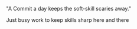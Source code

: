 "A Commit a day keeps the soft-skill scaries away."

Just busy work to keep skills sharp here and there

